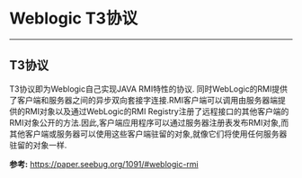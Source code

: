 # Weblogic T3协议
---
## T3协议
T3协议即为Weblogic自己实现JAVA RMI特性的协议.
同时WebLogic的RMI提供了客户端和服务器之间的异步双向套接字连接.RMI客户端可以调用由服务器端提供的RMI对象以及通过WebLogic的RMI Registry注册了远程接口的其他客户端的RMI对象公开的方法.因此,客户端应用程序可以通过服务器注册表发布RMI对象,而其他客户端或服务器可以使用这些客户端驻留的对象,就像它们将使用任何服务器驻留的对象一样.




**参考:**
https://paper.seebug.org/1091/#weblogic-rmi